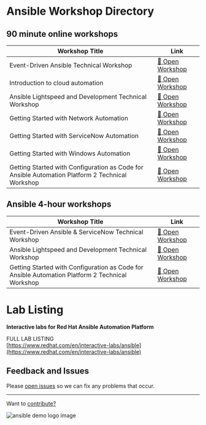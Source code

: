 <h1>Ansible Workshop Directory</h1>

<!-- <div id="sean">
    <a href="{{ site.baseurl }}/webpages/cisco-live-2024" class="cisco-link">
        <div class="cisco-image-container"></div>
        Click for Cisco Live 2024 workshops!
    </a>
    <br>
</div> -->


## 90 minute online workshops

<table class="table-clickable">
    <thead>
        <tr>
            <th>Workshop Title</th>
            <th>Link</th>
        </tr>
    </thead>
    <tbody>
        <tr data-href="./webpages/eda.md">
            <td>Event-Driven Ansible Technical Workshop</td>
            <td><a href="./webpages/eda">🔬 Open Workshop</a></td>
        </tr>
        <tr data-href="./webpages/ansible-cloud-lab.md">
            <td>Introduction to cloud automation</td>
            <td><a href="./webpages/ansible-cloud-lab.md">🔬 Open Workshop</a></td>
        </tr>
        <tr data-href="./webpages/lightspeed.md">
            <td>Ansible Lightspeed and Development Technical Workshop</td>
            <td><a href="./webpages/lightspeed">🔬 Open Workshop</a></td>
        </tr>
        <tr data-href="./webpages/network.md">
            <td>Getting Started with Network Automation</td>
            <td><a href="./webpages/network">🔬 Open Workshop</a></td>
        </tr>
        <tr data-href="./webpages/servicenow.md">
            <td>Getting Started with ServiceNow Automation</td>
            <td><a href="./webpages/servicenow">🔬 Open Workshop</a></td>
        </tr>
        <tr data-href="./webpages/windows.md">
            <td>Getting Started with Windows Automation</td>
            <td><a href="./webpages/windows">🔬 Open Workshop</a></td>
        </tr>
        <tr data-href="./webpages/aapcasc.md">
            <td>Getting Started with Configuration as Code for Ansible Automation Platform 2 Technical Workshop</td>
            <td><a href="./webpages/aapcasc">🔬 Open Workshop</a></td>
        </tr>
    </tbody>
</table>

## Ansible 4-hour workshops

<table class="table-clickable">
    <thead>
        <tr>
            <th>Workshop Title</th>
            <th>Link</th>
        </tr>
    </thead>
    <tbody>
        <tr data-href="./webpages/eda-4.md">
            <td>Event-Driven Ansible & ServiceNow Technical Workshop </td>
            <td><a href="./webpages/eda-4">🔬 Open Workshop</a></td>
        </tr>
        <tr data-href="./webpages/lightspeed-4.md">
            <td>Ansible Lightspeed and Development Technical Workshop</td>
            <td><a href="./webpages/lightspeed-4">🔬 Open Workshop</a></td>
        </tr>
        <tr data-href="./webpages/aapcasc-4.md">
            <td>Getting Started with Configuration as Code for Ansible Automation Platform 2 Technical Workshop</td>
            <td><a href="./webpages/aapcasc-4">🔬 Open Workshop</a></td>
        </tr>
    </tbody>
</table>

# Lab Listing

**Interactive labs for Red Hat Ansible Automation Platform**

FULL LAB LISTING
<br>
[https://www.redhat.com/en/interactive-labs/ansible](https://www.redhat.com/en/interactive-labs/ansible)

## Feedback and Issues

Please [open issues](https://github.com/ansible/instruqt/issues/new) so we can fix any problems that occur.




<hr>

Want to [contribute?](docs/contribute)

![ansible demo logo image](assets/ansible-demo.png)
